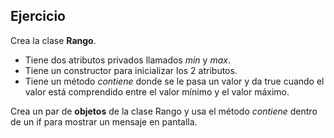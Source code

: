 Ejercicio
---------

Crea la clase **Rango**.
   - Tiene dos atributos privados llamados *min* y *max*.
   - Tiene un constructor para inicializar los 2 atributos.  
   - Tiene un método *contiene* donde se le pasa un valor y da true cuando el valor está comprendido entre el valor mínimo y el valor máximo.

Crea un par de **objetos** de la clase Rango y usa el método *contiene* dentro de un if para mostrar un mensaje en pantalla.
